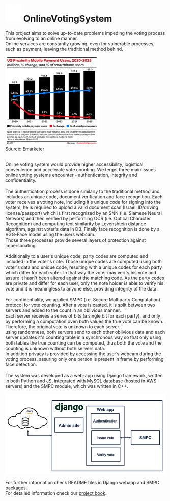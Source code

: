 # ![logo](images/logo.png) OnlineVotingSystem
This project aims to solve up-to-date problems impeding the voting process from evolving to an online manner.<br>
Online services are constantly growing, even for vulnerable processes, such as payment, leaving the traditional method behind.<br>

![statistics](images/emaketer.png)
<br>
[Source: Emarketer](https://www.insiderintelligence.com/content/us-payment-users-will-surpass-100-million-this-year)
<br><br>

Online voting system would provide higher accessibility, logistical convenience and accelerate vote counting. 
We terget three main issues online voting systems encounter - authentication, integrity and confidentiality.<br>
<br>
The authentication process is done similarly to the traditional method and includes an unique code, document verification and face recognition.
Each voter receives a voting note, including it's unique code for signing into the system, he is required to upload a valid document scan (Israeli ID/driving license/passport) which is first recognized by an SNN (i.e. Siamese Neural Network) and then verified by performing OCR (i.e. Optical Character Recognition) and computing text similarity by Levenshtein distance algorithm, against voter's data in DB. Finally face recognition is done by a VGG-Face model using the users webcam.<br>
Those three processes provide several layers of protection against impersonating.<br>
<br>
Additionally to a user's unique code, party codes are computed and included in the voter's note. Those unique codes are computed using both voter's data and unique code, resulting with a unique codes for each party which differ for each voter. In that way the voter may verify his vote and assure it hasn't been altered against the matching code. As the party codes are private and differ for each user, only the note holder is able to verify his vote and it is meaningless to anyone else, providing integrity of the data.<br>
<br>
For confidentiality, we applied SMPC (i.e. Secure Multiparty Computation) protocol for vote counting. After a vote is casted, it is split between two servers and added to the count in an oblivious manner. <br>
Each server receives a series of bits (a single bit for each party), and only by performing a computation oven both values the true vote can be known. Therefore, the original vote is unknown to each server.<br>
using randomness, both servers send to each other oblivious data and each server updates it's counting table in a synchronous way so that only using both tables the true counting can be computed, thus both the vote and the counting is unknown without both servers data.<br>
In addition privacy is provided by accessing the user’s webcam during the voting process, assuring only one person is present in frame by performing face detection.<br>
<br>
The system was developed as a web-app using Django framework, written in both Python and JS, integrated with MySQL database (hosted in AWS servers) and the SMPC module, which was written in C++.<br>
 <br>
![architecture](images/system_architecture.png)

For further information check README files in Django webapp and SMPC packages.<br>
For detailed information check our [project book](https://drive.google.com/file/d/1oNDx6N-JfiyGVEdFe_bm9phu35-I6psx/view?usp=sharing).
